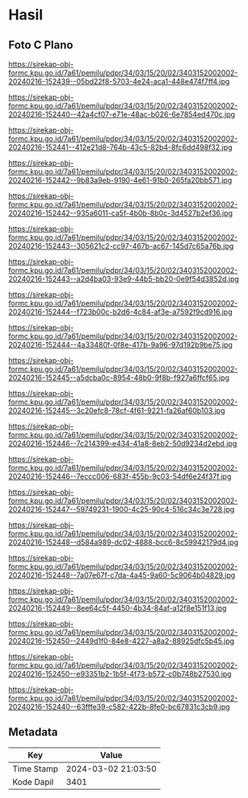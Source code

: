 # Hasil

## Foto C Plano

https://sirekap-obj-formc.kpu.go.id/7a61/pemilu/pdpr/34/03/15/20/02/3403152002002-20240216-152439--05bd22f8-5703-4e24-aca1-448e474f7ff4.jpg

https://sirekap-obj-formc.kpu.go.id/7a61/pemilu/pdpr/34/03/15/20/02/3403152002002-20240216-152440--42a4cf07-e71e-48ac-b026-6e7854ed470c.jpg

https://sirekap-obj-formc.kpu.go.id/7a61/pemilu/pdpr/34/03/15/20/02/3403152002002-20240216-152441--412e21d8-764b-43c5-82b4-8fc6dd498f32.jpg

https://sirekap-obj-formc.kpu.go.id/7a61/pemilu/pdpr/34/03/15/20/02/3403152002002-20240216-152442--9b83a9eb-9190-4e61-91b0-265fa20bb571.jpg

https://sirekap-obj-formc.kpu.go.id/7a61/pemilu/pdpr/34/03/15/20/02/3403152002002-20240216-152442--935a6011-ca5f-4b0b-8b0c-3d4527b2ef36.jpg

https://sirekap-obj-formc.kpu.go.id/7a61/pemilu/pdpr/34/03/15/20/02/3403152002002-20240216-152443--305621c2-cc97-467b-ac67-145d7c65a76b.jpg

https://sirekap-obj-formc.kpu.go.id/7a61/pemilu/pdpr/34/03/15/20/02/3403152002002-20240216-152443--a2d4ba03-93e9-44b5-bb20-0e9f54d3852d.jpg

https://sirekap-obj-formc.kpu.go.id/7a61/pemilu/pdpr/34/03/15/20/02/3403152002002-20240216-152444--f723b00c-b2d6-4c84-af3e-a7592f9cd916.jpg

https://sirekap-obj-formc.kpu.go.id/7a61/pemilu/pdpr/34/03/15/20/02/3403152002002-20240216-152444--4a33480f-0f8e-417b-9a96-97d192b9be75.jpg

https://sirekap-obj-formc.kpu.go.id/7a61/pemilu/pdpr/34/03/15/20/02/3403152002002-20240216-152445--a5dcba0c-8954-48b0-9f8b-f927a6ffcf65.jpg

https://sirekap-obj-formc.kpu.go.id/7a61/pemilu/pdpr/34/03/15/20/02/3403152002002-20240216-152445--3c20efc8-78cf-4f61-9221-fa26af60b103.jpg

https://sirekap-obj-formc.kpu.go.id/7a61/pemilu/pdpr/34/03/15/20/02/3403152002002-20240216-152446--7c214399-e434-41a8-8eb2-50d9234d2ebd.jpg

https://sirekap-obj-formc.kpu.go.id/7a61/pemilu/pdpr/34/03/15/20/02/3403152002002-20240216-152446--7eccc006-683f-455b-9c03-54df6e24f37f.jpg

https://sirekap-obj-formc.kpu.go.id/7a61/pemilu/pdpr/34/03/15/20/02/3403152002002-20240216-152447--59749231-1900-4c25-90c4-516c34c3e728.jpg

https://sirekap-obj-formc.kpu.go.id/7a61/pemilu/pdpr/34/03/15/20/02/3403152002002-20240216-152448--d584a989-dc02-4888-bcc6-8c59942179d4.jpg

https://sirekap-obj-formc.kpu.go.id/7a61/pemilu/pdpr/34/03/15/20/02/3403152002002-20240216-152448--7a07e67f-c7da-4a45-9a60-5c9064b04829.jpg

https://sirekap-obj-formc.kpu.go.id/7a61/pemilu/pdpr/34/03/15/20/02/3403152002002-20240216-152449--8ee64c5f-4450-4b34-84af-a12f8e151f13.jpg

https://sirekap-obj-formc.kpu.go.id/7a61/pemilu/pdpr/34/03/15/20/02/3403152002002-20240216-152450--2449d1f0-84e8-4227-a8a2-88925dfc5b45.jpg

https://sirekap-obj-formc.kpu.go.id/7a61/pemilu/pdpr/34/03/15/20/02/3403152002002-20240216-152450--e93351b2-1b5f-4f73-b572-c0b748b27530.jpg

https://sirekap-obj-formc.kpu.go.id/7a61/pemilu/pdpr/34/03/15/20/02/3403152002002-20240216-152440--63fffe39-c582-422b-8fe0-bc67831c3cb9.jpg


## Metadata

| Key        | Value               |
| ---------- | ------------------- |
| Time Stamp | 2024-03-02 21:03:50 |
| Kode Dapil | 3401                |



